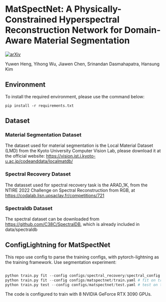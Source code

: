 # MatSpectNet: A Physically-Constrained Hyperspectral Reconstruction Network for Domain-Aware Material Segmentation
[![arXiv](https://img.shields.io/badge/arxiv-paper-179bd3)](https://arxiv.org/abs/2307.11466)

Yuwen Heng, Yihong Wu, Jiawen Chen, Srinandan Dasmahapatra, Hansung Kim

## Environment
To install the required environment, please use the command below:
```
pip install -r requirements.txt
```

## Dataset
### Material Segmentation Dataset
The dataset used for material segmentation is the Local Material Dataset (LMD) from the Kyoto University Computer Vision Lab, please download it at the official website: https://vision.ist.i.kyoto-u.ac.jp/codeanddata/localmatdb/

### Spectral Recovery Dataset
The datasset used for spectral recovery task is the ARAD_1K, from the NTIRE 2022 Challenge on Spectral Reconstruction from RGB, at https://codalab.lisn.upsaclay.fr/competitions/721

### Spectraldb Dataset
The spectral dataset can be downloaded from https://github.com/C38C/SpectralDB, which is already included in data/spectraldb

## ConfigLightning for MatSpectNet
This repo use config to parse the training configs, with pytorch-lightning as the training framework.
Use segmentation experiment:
```python

python train.py fit --config configs/spectral_recovery/spectral_config.yaml # pre-train the spectral recovery network S(x)
python train.py fit --config configs/matspectnet/train.yaml # fit on train split of LMD.
python train.py test --config configs/matspectnet/test.yaml # test on test split of LMD
```
The code is configured to train with 8 NVIDIA GeForce RTX 3090 GPUs.  